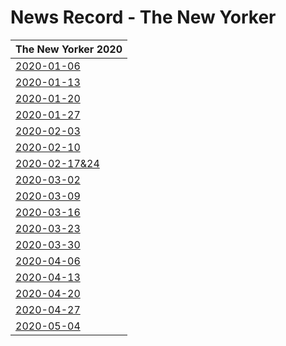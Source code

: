 # News Record - The New Yorker



| The New Yorker 2020 |
| ---------- |
|[2020-01-06](2020-01-06)|
| [2020-01-13](2020-01-13) |
| [2020-01-20](2020-01-20) |
| [2020-01-27](2020-01-27) |
| [2020-02-03](2020-02-03) |
| [2020-02-10](2020-02-10) |
| [2020-02-17&24](2020-02-17&24) |
| [2020-03-02](2020-03-02) |
| [2020-03-09](2020-03-09) |
| [2020-03-16](2020-03-16) |
| [2020-03-23](2020-03-23) |
| [2020-03-30](2020-03-30) |
| [2020-04-06](2020-04-06) |
| [2020-04-13](2020-04-13) |
| [2020-04-20](2020-04-20) |
| [2020-04-27](2020-04-27) |
| [2020-05-04](2020-05-04) |

